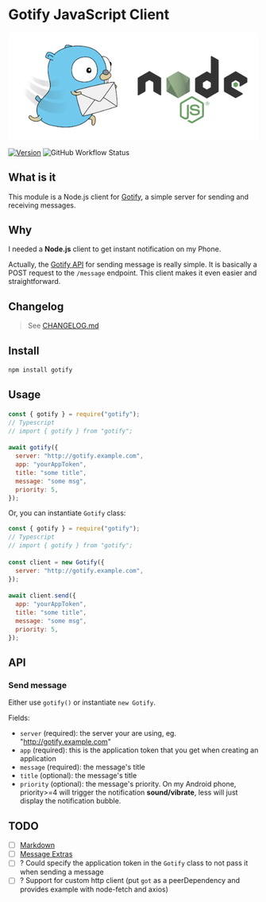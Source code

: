 # Gotify JavaScript Client

<div align="center">

![Logo](doc/logo.png)

</div>

[![Version](https://img.shields.io/npm/v/gotify.svg?style=for-the-badge)](https://www.npmjs.com/package/gotify)
![GitHub Workflow Status](https://img.shields.io/github/workflow/status/tomsquest/gotify/check?style=for-the-badge)

## What is it

This module is a Node.js client for [Gotify](https://gotify.net/), a simple server for sending and receiving messages.

## Why

I needed a **Node.js** client to get instant notification on my Phone.

Actually, the [Gotify API](https://gotify.net/api-docs) for sending message is really simple. It is basically a POST request to the `/message` endpoint. This client makes it even easier and straightforward.

## Changelog

> See [CHANGELOG.md](CHANGELOG.md)

## Install

```sh
npm install gotify
```

## Usage

```js
const { gotify } = require("gotify");
// Typescript
// import { gotify } from "gotify";

await gotify({
  server: "http://gotify.example.com",
  app: "yourAppToken",
  title: "some title",
  message: "some msg",
  priority: 5,
});
```

Or, you can instantiate `Gotify` class:

```js
const { gotify } = require("gotify");
// Typescript
// import { gotify } from "gotify";

const client = new Gotify({
  server: "http://gotify.example.com",
});

await client.send({
  app: "yourAppToken",
  title: "some title",
  message: "some msg",
  priority: 5,
});
```

## API

### Send message

Either use `gotify()` or instantiate `new Gotify`.

Fields:

- `server` (required): the server your are using, eg. "http://gotify.example.com"
- `app` (required): this is the application token that you get when creating an application
- `message` (required): the message's title
- `title` (optional): the message's title
- `priority` (optional): the message's priority. On my Android phone, priority>=4 will trigger the notification **sound/vibrate**, less will just display the notification bubble.

## TODO

- [ ] [Markdown](https://gotify.net/docs/msgextras#clientdisplay)
- [ ] [Message Extras](https://gotify.net/docs/msgextras)
- [ ] ? Could specify the application token in the `Gotify` class to not pass it when sending a message
- [ ] ? Support for custom http client (put `got` as a peerDependency and provides example with node-fetch and axios)
